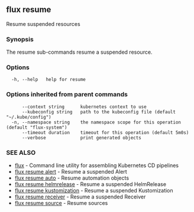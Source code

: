 ## flux resume

Resume suspended resources

### Synopsis

The resume sub-commands resume a suspended resource.

### Options

```
  -h, --help   help for resume
```

### Options inherited from parent commands

```
      --context string      kubernetes context to use
      --kubeconfig string   path to the kubeconfig file (default "~/.kube/config")
  -n, --namespace string    the namespace scope for this operation (default "flux-system")
      --timeout duration    timeout for this operation (default 5m0s)
      --verbose             print generated objects
```

### SEE ALSO

* [flux](flux.md)	 - Command line utility for assembling Kubernetes CD pipelines
* [flux resume alert](flux_resume_alert.md)	 - Resume a suspended Alert
* [flux resume auto](flux_resume_auto.md)	 - Resume automation objects
* [flux resume helmrelease](flux_resume_helmrelease.md)	 - Resume a suspended HelmRelease
* [flux resume kustomization](flux_resume_kustomization.md)	 - Resume a suspended Kustomization
* [flux resume receiver](flux_resume_receiver.md)	 - Resume a suspended Receiver
* [flux resume source](flux_resume_source.md)	 - Resume sources

